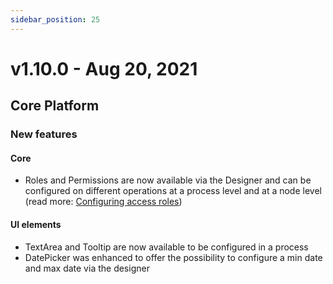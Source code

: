 ```yaml
---
sidebar_position: 25
---
```


# v1.10.0 - Aug 20, 2021

## Core Platform

### New features

#### Core

* Roles and Permissions are now available via the Designer and can be configured on different operations at a process level and at a node level (read more: [Configuring access roles](../docs/platform-setup-guides/flowx-engine-setup-guide/configuring-access-roles-for-processes))

#### UI elements

* TextArea and Tooltip are now available to be configured in a process
* DatePicker was enhanced to offer the possibility to configure a min date and max date via the designer

